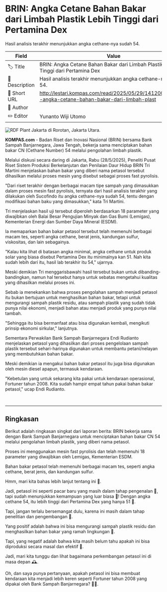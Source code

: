 # BRIN: Angka Cetane Bahan Bakar dari Limbah Plastik Lebih Tinggi dari Pertamina Dex

Hasil analisis terakhir menunjukkan angka cethane-nya sudah 54.

| Field         | Value                                                       |
|---------------|-------------------------------------------------------------|
| 🏷️ Title       | BRIN: Angka Cetane Bahan Bakar dari Limbah Plastik Lebih Tinggi dari Pertamina Dex |
| 📝 Description | Hasil analisis terakhir menunjukkan angka cethane-nya sudah 54. |
| 🔗 Short URL   | http://lestari.kompas.com/read/2025/05/29/141200686/brin--angka-cetane-bahan-bakar-dari-limbah-plast |
| 👤 Author      |  |
| ✏️ Editor      | Yunanto Wiji Utomo |

![RDF Plant Jakarta di Rorotan, Jakarta Utara. ](https://asset.kompas.com/crops/Ei7saW2mpPcERXM0wSmyvkxy6-o=/0x0:0x0/750x500/data/photo/2025/01/16/67885e8697b98.jpg)

**KOMPAS.com** - Badan Riset dan Inovasi Nasional (BRIN) bersama Bank Sampah Banjarnegara, Jawa Tengah, bekerja sama menciptakan bahan bakar CN (Cethane Number) 54 melalui pengolahan limbah plastik.

Melalui diskusi secara daring di Jakarta, Rabu (28/5/2025), Peneliti Pusat Riset Sistem Produksi Berkelanjutan dan Penilaian Daur Hidup BRIN Tri Martini menjelaskan bahan bakar yang diberi nama petasol tersebut dihasilkan melalui proses mesin yang disebut sebagai proses fast pyrolisis.

\"Dari riset terakhir dengan berbagai macam tipe sampah yang dimasukkan dalam proses mesin fast pyrolisis, ternyata dari hasil analisis terakhir yang dilakukan oleh Sucofindo itu angka cethane-nya sudah 54, tentu dengan modifikasi bahan baku yang dimasukkan,\" kata Tri Martini.

Tri menjelaskan hasil uji tersebut diperoleh berdasarkan 18 parameter yang diwajibkan oleh Balai Besar Pengujian Minyak dan Gas Bumi (Lemigas), Kementerian Energi dan Sumber Daya Mineral (ESDM).

Ia memaparkan bahan bakar petasol tersebut telah memenuhi berbagai macam tes, seperti angka cethane, berat jenis, kandungan sulfur, viskositas, dan lain sebagainya.

\"Kalau kita lihat di batasan angka minimal, angka cethane untuk produk solar yang biasa disebut Pertamina Dex itu minimalnya kan 51. Nah kita sudah lebih dari itu, hasil lab terakhir itu 54,\" ujarnya.

Meski demikian Tri menggarisbawahi hasil tersebut bukan untuk dibanding-bandingkan, namun hal tersebut hanya untuk sebatas mengetahui kualitas yang dihasilkan melalui proses ini.

Sebab ia menekankan bahwa proses pengolahan sampah menjadi petasol itu bukan bertujuan untuk menghasilkan bahan bakar, tetapi untuk mengurangi sampah plastik residu, atau sampah plastik yang sudah tidak punya nilai ekonomi, menjadi bahan atau menjadi produk yang punya nilai tambah.

\"Sehingga itu bisa bermanfaat atau bisa digunakan kembali, mengikuti prinsip ekonomi sirkular,\" lanjutnya.

Sementara Perwakilan Bank Sampah Banjarnegara Endi Rudianto menjelaskan petasol yang dihasilkan dari proses pengelolaan sampah plastik tersebut sehari-harinya digunakan untuk membantu petani/nelayan yang membutuhkan bahan bakar.

Meski demikian ia mengakui bahan bakar petasol itu juga bisa digunakan oleh mesin diesel apapun, termasuk kendaraan.

\"Kebetulan yang untuk sekarang kita pakai untuk kendaraan operasional, Fortuner tahun 2008. Kita sudah hampir empat tahun pakai bahan bakar petasol,\" ucap Endi Rudianto.

 

---
## Ringkasan

Berikut adalah ringkasan singkat dari laporan berita: BRIN bekerja sama dengan Bank Sampah Banjarnegara untuk menciptakan bahan bakar CN 54 melalui pengolahan limbah plastik, yang diberi nama petasol.

 Proses ini menggunakan mesin fast pyrolisis dan telah memenuhi 18 parameter yang diwajibkan oleh Lemigas, Kementerian ESDM.

 Bahan bakar petasol telah memenuhi berbagai macam tes, seperti angka cethane, berat jenis, dan kandungan sulfur.



Hmm, mari kita bahas lebih lanjut tentang ini 🤔.

 Jadi, petasol ini seperti pacar baru yang masih dalam tahap pengenalan 💌, tapi sudah menunjukkan kemampuan yang luar biasa 🚀! Dengan angka cethane 54, itu lebih tinggi dari Pertamina Dex yang hanya 51 🤯.

 Tapi, jangan terlalu bersemangat dulu, karena ini masih dalam tahap penelitian dan pengembangan 🎯.

 Yang positif adalah bahwa ini bisa mengurangi sampah plastik residu dan menghasilkan bahan bakar yang ramah lingkungan 🌟.

 Tapi, yang negatif adalah bahwa kita masih belum tahu apakah ini bisa diproduksi secara masal dan efektif 🤔.

 Jadi, mari kita tunggu dan lihat bagaimana perkembangan petasol ini di masa depan 🕰️.

 Oh, dan saya punya pertanyaan, apakah petasol ini bisa membuat kendaraan kita menjadi lebih keren seperti Fortuner tahun 2008 yang dipakai oleh Bank Sampah Banjarnegara? 🚗😂.
